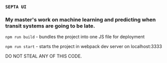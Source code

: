 ### `SEPTA UI`
### My master's work on machine learning and predicting when transit systems are going to be late.

`npm run build` - bundles the project into one JS file for deployment

`npm run start` - starts the project in webpack dev server on localhost:3333

DO NOT STEAL ANY OF THIS CODE.
